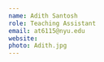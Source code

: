 ```yaml
---
name: Adith Santosh
role: Teaching Assistant
email: at6115@nyu.edu
website: 
photo: Adith.jpg
---
```

